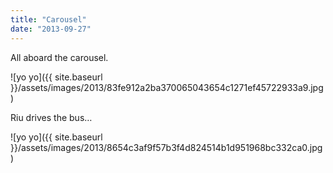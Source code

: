 ```yaml
---
title: "Carousel"
date: "2013-09-27"
---
```


All aboard the carousel. 

![yo yo]({{ site.baseurl }}/assets/images/2013/83fe912a2ba370065043654c1271ef45722933a9.jpg)

Riu drives the bus…

![yo yo]({{ site.baseurl }}/assets/images/2013/8654c3af9f57b3f4d824514b1d951968bc332ca0.jpg)

